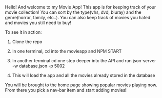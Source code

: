 Hello! And welcome to my Movie App! This app is for keeping track of your movie collection! You can sort by the type(vhs, dvd, bluray) and the genre(horror, family, etc..). You can also keep track of movies you hated and movies you still need to buy!

To see it in action:

1. Clone the repo

2. In one terminal, cd into the movieapp and NPM START

3. In another terminal cd one step deeper into the API and run  json-server -w database.json -p 5002

4. This will load the app and all the movies already stored in the database

You will be brought to the home page showing popular movies playing now. From there you pick a nav-bar item and start adding movies!
